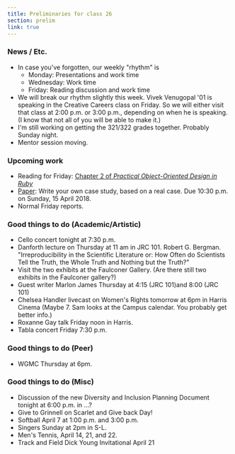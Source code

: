 ```yaml
---
title: Preliminaries for class 26
section: prelim
link: true
---
```

### News / Etc.

* In case you've forgotten, our weekly "rhythm" is
    * Monday: Presentations and work time
    * Wednesday: Work time
    * Friday: Reading discussion and work time
* We will break our rhythm slightly this week.  Vivek Venugopal '01 is
  speaking in the Creative Careers class on Friday.  So we will either
  visit that class at 2:00 p.m. or 3:00 p.m., depending on when he is
  speaking.  (I know that not all of you will be able to make it.)
* I'm still working on getting the 321/322 grades together.  Probably
  Sunday night.
* Mentor session moving.

### Upcoming work

* Reading for Friday: [Chapter 2 of _Practical Object-Oriented
  Design in Ruby_](../readings/poodr02)
* [Paper](../assignments/paper): Write your own case study, based on a 
  real case.  Due 10:30 p.m. on Sunday, 15 April 2018.
* Normal Friday reports.

### Good things to do (Academic/Artistic)

* Cello concert tonight at 7:30 p.m.
* Danforth lecture on Thursday at 11 am in JRC 101.  Robert G. Bergman.
  "Irreproducibility in the Scientific Literature or: How Often do Scientists Tell the Truth, the Whole Truth and Nothing but the Truth?"
* Visit the two exhibits at the Faulconer Gallery.  (Are there still two
  exhibits in the Faulconer gallery?)
* Guest writer Marlon James Thursday at 4:15 (JRC 101)and 8:00 (JRC 101)
* Chelsea Handler livecast on Women's Rights tomorrow at 6pm in Harris Cinema
  (Maybe 7.  Sam looks at the Campus calendar.  You probably get 
  better info.)
* Roxanne Gay talk Friday noon in Harris.
* Tabla concert Friday 7:30 p.m.

### Good things to do (Peer)

* WGMC Thursday at 6pm.

### Good things to do (Misc)

* Discussion of the new Diversity and Inclusion Planning Document tonight
  at 6:00 p.m. in ...?
* Give to Grinnell on Scarlet and Give back Day!
* Softball April 7 at 1:00 p.m. and 3:00 p.m.
* Singers Sunday at 2pm in S-L.
* Men's Tennis, April 14, 21, and 22.
* Track and Field Dick Young Invitational April 21

